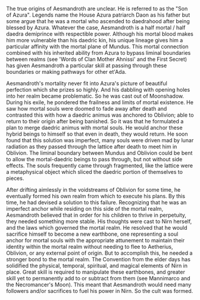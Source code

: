 The true origins of Aesmandroth are unclear. He is referred to as the "Son of Azura". Legends name the House Azura patriarch Daon as his father but some argue that he was a mortal who ascended to daedrahood after being blessed by Azura. Whatever the case, Aesmandroth is a half mortal / half daedra demiprince with respectible power. Although his mortal blood makes him more vulnerable than his daedric kin, his unique lineage gives him a particular affinity with the mortal plane of Mundus. This mortal connection combined with his inherited ability from Azura to bypass liminal boundaries between realms (see 'Words of Clan Mother Ahnissi' and the First Secret) has given Aesmandroth a particular skill at passing through these boundaries or making pathways for other et'Ada.

Aesmandroth's mortality never fit into Azura's picture of beautiful perfection which she prizes so highly. And his dabbling with opening holes into her realm became problematic. So he was cast out of Moonshadow. During his exile, he pondered the frailness and limits of mortal existence. He saw how mortal souls were doomed to fade away after death and contrasted this with how a daedric animus was anchored to Oblivion; able to return to their origin after being banished. So it was that he formulated a plan to merge daedric animus with mortal souls. He would anchor these hybrid beings to himself so that even in death, they would return. He soon found that this solution was imperfect, many souls were driven mad by lunar radiation as they passed through the lattice after death to meet him in Oblivion. The liminal boundary between Mundus and Oblivion could be bent to allow the mortal-daedric beings to pass through, but not without side effects. The souls frequently came through fragmented, like the lattice were a metaphysical object which sliced the daedric portion of themselves to pieces.

After drifting aimlessly in the voidstreams of Oblivion for some time, he eventually formed his own realm from which to execute his plans. By this time, he had devised a solution to this failure. Recognizing that he was an imperfect anchor while residing on this side of the mortal realm, Aesmandroth believed that in order for his children to thrive in perpetuity, they needed something more stable. His thoughts were cast to Nirn herself, and the laws which governed the mortal realm. He resolved that he would sacrifice himself to become a new earthbone, one representing a soul anchor for mortal souls with the appropriate attunement to maintain their identity within the mortal realm without needing to flee to Aetherius, Oblivion, or any external point of origin. But to accomplish this, he needed a stronger bond to the mortal realm. The Convention from the elder days has solidified the physical, temporal, spiritual, and magical elements of Nirn in place. Great skill is required to manipulate these earthbones, and greater skill yet to permanently add to or subtract from them (see Mannimarco and the Necromancer's Moon). This meant that Aesmandroth would need many followers and/or sacrifices to fuel his power in Nirn. So the cult was formed.